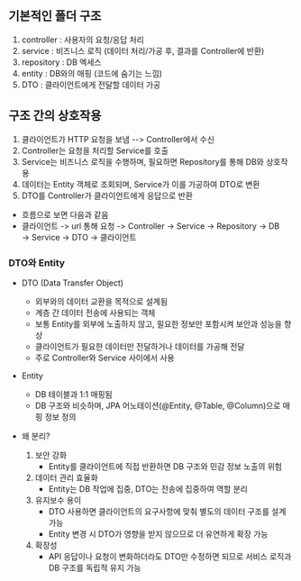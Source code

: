 ## 기본적인 폴더 구조
1. controller : 사용자의 요청/응답 처리
2. service : 비즈니스 로직 (데이터 처리/가공 후, 결과를 Controller에 반환)
3. repository : DB 엑세스
4. entity : DB와의 매핑 (코드에 숨기는 느낌)
5. DTO : 클라이언트에게 전달할 데이터 가공

## 구조 간의 상호작용
1) 클라이언트가 HTTP 요청을 보냄 --> Controller에서 수신
2) Controller는 요청을 처리할 Service를 호출
3) Service는 비즈니스 로직을 수행하며, 필요하면 Repository를 통해 DB와 상호작용
4) 데이터는 Entity 객체로 조회되며, Service가 이를 가공하여 DTO로 변환
5) DTO를 Controller가 클라이언트에게 응답으로 반환

- 흐름으로 보면 다음과 같음
- 클라이언트 -> url 통해 요청 -> Controller -> Service -> Repository -> DB
<br>-> Service -> DTO -> 클라이언트

### DTO와 Entity
- DTO (Data Transfer Object)
  - 외부와의 데이터 교환을 목적으로 설계됨
  - 계층 간 데이터 전송에 사용되는 객체
  - 보통 Entity를 외부에 노출하지 않고, 필요한 정보만 포함시켜 보안과 성능을 향상
  - 클라이언트가 필요한 데이터만 전달하거나 데이터를 가공해 전달
  - 주로 Controller와 Service 사이에서 사용
- Entity
  - DB 테이블과 1:1 매핑됨
  - DB 구조와 비슷하며, JPA 어노테이션(@Entity, @Table, @Column)으로 매핑 정보 정의

- 왜 분리?
  1. 보안 강화
     - Entity를 클라이언트에 직접 반환하면 DB 구조와 민감 정보 노출의 위험
  2. 데이터 관리 효율화
     - Entity는 DB 작업에 집중, DTO는 전송에 집중하여 역할 분리
  3. 유지보수 용이
     - DTO 사용하면 클라이언트의 요구사항에 맞춰 별도의 데이터 구조를 설계 가능
     - Entity 변경 시 DTO가 영향을 받지 않으므로 더 유연하게 확장 가능
  4. 확장성
     - API 응답이나 요청이 변화하더라도 DTO만 수정하면 되므로 서비스 로직과 DB 구조를 독립적 유지 가능